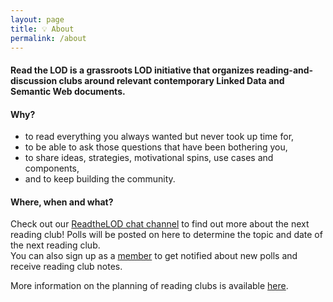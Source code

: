 ```yaml
---
layout: page
title: 💡 About
permalink: /about
---
```


#### Read the LOD is a grassroots LOD initiative that organizes reading-and-discussion clubs around relevant contemporary Linked Data and Semantic Web documents.

#### Why?

- to read everything you always wanted but never took up time for,
- to be able to ask those questions that have been bothering you,
- to share ideas, strategies, motivational spins, use cases and components,
- and to keep building the community.

#### Where, when and what?

Check out our [ReadtheLOD chat channel](https://chat.semantic.works/#/room/#readthelod:chat.semantic.works) to find out more about the next reading club!
Polls will be posted on here to determine the topic and date of the next reading club.  
You can also sign up as a [member](https://readthelod.org/members) to get notified about new polls and receive reading club notes.

More information on the planning of reading clubs is available [here](https://readthelod.org/readingclubs).
